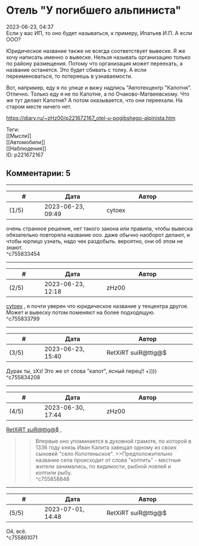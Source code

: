 Отель "У погибшего альпиниста"
==============================

  
2023-06-23, 04:37  
 Если у вас ИП, то оно будет называться, к примеру, Ипатьев И.П. А если ООО?   
   
 Юридическое название также не всегда соответствует вывеске. Я же хочу написать именно о вывеске. Нельзя называть организацию только по району размещения. Потому что организация может переехать, а название останется. Это будет сбивать с толку. А если переименоваться, то потеряешь в узнаваемости.   
   
 Вот, например, еду я по улице и вижу надпись "Автотехцентр "Капотня". Отлично. Только еду я не по Капотне, а по Очаково-Матвеевскому. Что же тут делает Капотня? А потом оказывается, что они переехали. На старом месте ничего нет.   
  
<https://diary.ru/~zHz00/p221672167_otel-u-pogibshego-alpinista.htm>  
  
Теги:  
[[Мысли]]  
[[Автомобили]]  
[[Наблюдения]]  
ID: p221672167  


Комментарии: 5
--------------

  


---



|         #         |              Дата              |                     Автор                     |           ID           |
| --- | --- | --- | --- |
| (1/5) | 2023-06-23, 09:49 | cytoex | c755833454 |

  
 очень странное решение, нет такого закона или правила, чтобы вывеска обязательно повторяла название ооо. даже обычно наоборот делают, и чтобы юрлицо узнать, надо чек раздобыть. вероятно, они об этом не знают.   
 ^c755833454

---



|         #         |              Дата              |                     Автор                     |           ID           |
| --- | --- | --- | --- |
| (2/5) | 2023-06-23, 12:18 | zHz00 | c755833799 |

  
  [cytoex](https://citoex.diary.ru "Только это красиво и только в этом есть смысл")  , я почти уверен что юридическое название у техцентра другое. Может и вывеску потом поменяют на более подходящую.   
 ^c755833799

---



|         #         |              Дата              |                     Автор                     |           ID           |
| --- | --- | --- | --- |
| (3/5) | 2023-06-23, 15:40 | RetXiRT suiR@ttig@$ | c755834208 |

  
 Дурак ты, зХз! Это же от слова "капот", ясный перец!! +))))   
 ^c755834208

---



|         #         |              Дата              |                     Автор                     |           ID           |
| --- | --- | --- | --- |
| (4/5) | 2023-06-30, 17:44 | zHz00 | c755858848 |

  
  [RetXiRT suiR@ttig@$](https://Hellspawn.diary.ru "Atomicautionuclear")  ,   
   
 >>Впервые оно упоминается в духовной грамоте, по которой в 1336 году князь Иван Калита завещал одному из своих сыновей "село Копотеньское". >>Предположительно название села происходит от слова "коптить" - местные жители занимались, по видимости, рыбной ловлей и коптили рыбу.   
 ^c755858848

---



|         #         |              Дата              |                     Автор                     |           ID           |
| --- | --- | --- | --- |
| (5/5) | 2023-07-01, 14:48 | RetXiRT suiR@ttig@$ | c755861071 |

  
 Ой, всё.   
 ^c755861071